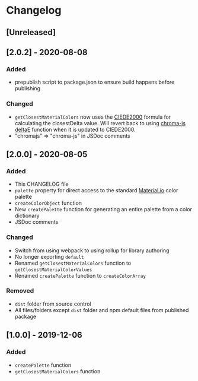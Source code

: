 # Changelog

## [Unreleased]

## [2.0.2] - 2020-08-08

### Added

-   prepublish script to package.json to ensure build happens before publishing

### Changed

-   `getClosestMaterialColors` now uses the [CIEDE2000](https://en.wikipedia.org/wiki/Color_difference#CIEDE2000) formula for calculating the closestDelta value. Will revert back to using [chroma-js deltaE](https://gka.github.io/chroma.js/#chroma-deltae) function when it is updated to CIEDE2000.
-   "chromajs" => "chroma-js" in JSDoc comments

## [2.0.0] - 2020-08-05

### Added

-   This CHANGELOG file
-   `palette` property for direct access to the standard [Material.io](https://material.io/design/color/the-color-system.html#color-usage-and-palettes) color palette
-   `createColorObject` function
-   New `createPalette` function for generating an entire palette from a color dictionary
-   JSDoc comments

### Changed

-   Switch from using webpack to using rollup for library authoring
-   No longer exporting `default`
-   Renamed `getClosestMaterialColors` function to `getClosestMaterialColorValues`
-   Renamed `createPalette` function to `createColorArray`

### Removed

-   `dist` folder from source control
-   All files/folders except `dist` folder and npm default files from published package

## [1.0.0] - 2019-12-06

### Added

-   `createPalette` function
-   `getClosestMaterialColors` function
